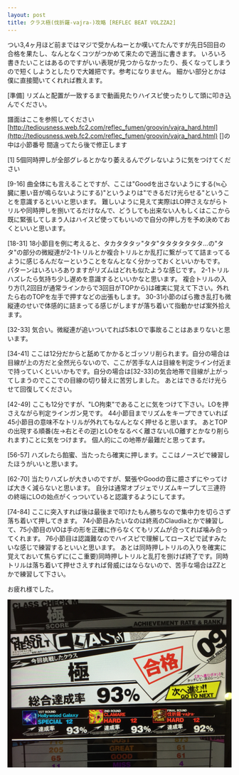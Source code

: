 ```yaml
---
layout: post
title: クラス極(伐折羅-vajra-)攻略 [REFLEC BEAT VOLZZA2]
---
```


つい3,4ヶ月ほど前まではマジで受かんねーとか嘆いてたんですが先日5回目の合格を果たし、なんとなくコツがつかめて来たので適当に書きます。
いろいろ書きたいことはあるのですがいい表現が見つからなかったり、長くなってしまうので短くしようとしたりで大雑把です。参考になりません。
細かい部分とかは僕に直接聞いてくれれば教えます。

[準備]
リズムと配置が一致するまで動画見たりハイスピ使ったりして頭に叩き込んでください。

譜面はここを参照してください
[http://tediousness.web.fc2.com/reflec_fumen/groovin/vajra_hard.html](http://tediousness.web.fc2.com/reflec_fumen/groovin/vajra_hard.html)
[]の中は小節番号 間違ってたら後で修正します

[1]
5個同時押しが全部グレるとかなり萎えるんでグレないように気をつけてください

[9-16]
曲全体にも言えることですが、ここは"Goodを出さないようにする(≒心臓に悪い音が鳴らないようにする)"というよりは"できるだけ光らせる"ということを意識するといいと思います。
難しいように見えて実際はLO押さえながらトリルや同時押しを捌いてるだけなんで、どうしても出来ない人もしくはここから既に緊張してしまう人はハイスピ使ってもいいので自分の押し方を予め決めておくといいと思います。

[18-31]
18小節目を例に考えると、タカタタタッ"タタ"タタタタタタタ...の"タタ"の部分の微縦連が2-1トリルとか複合トリルとか乱打に繋がってて詰まってるように感じるんだなーということをなんとなく分かっておくといいかもです。
パターンはいろいろありますがリズムはどれも似たような感じです。
2-1トリルハズレたら気持ち少し遅めを意識するといいかなと思います。
複合トリルの入り方(1,2回目が通常ラインからで3回目がTOPから)は確実に覚えて下さい。外れたら右のTOPを左手で押すなどの出張もします。
30-31小節のばら撒き乱打も微縦連のせいで体感的に詰まってる感じがしますが落ち着いて指動かせば案外拾えます。

[32-33]
気合い。微縦連が追いついてれば5本LOで事故ることはあまりないと思います。

[34-41]
ここは12分だからと舐めてかかるとゴッソリ削られます。自分の場合は目線が上の方だと全然光らないので、ここが苦手な人は目線を判定ライン付近まで持っていくといいかもです。自分の場合は[32-33]の気合地帯で目線が上がってしまうのでここでの目線の切り替えに苦労しました。
あとはできるだけ光らせて回復してください。

[42-49]
ここも12分ですが、"LO拘束"であることに気をつけて下さい。LOを押さえながら判定ラインガン見です。
44小節目までリズムをキープできていれば45小節目の意味不なトリルが外れてもなんとなく押せると思います。
あとTOPの出現する順番(左→右とその逆)とLOをなるべく離さない(LO離すとかなり削られます)ことに気をつけます。
個人的にこの地帯が最難だと思ってます。

[56-57]
ハズレたら餡蜜、当たったら確実に押します。ここはノースピで練習したほうがいいと思います。

[62-70]
当たりハズレが大きいのですが、緊張やGoodの音に臆さずにやってけば大きく減らないと思います。
自分は通常オブジェでリズムキープして三連符の終端にLOの始点がくっついていると認識するようにしてます。

[74-84]
ここに突入すれば後は最後まで叩けたもん勝ちなので集中力を切らさず落ち着いて押してきます。
74小節目みたいなのは終焉のClaudiaとかで練習して、75小節目のVOは手の形を正確に作らなくてもリズムが合ってれば噛み合ってくれます。
76小節目は認識難なのでハイスピで理解してロースピで試すみたいな感じで練習するといいと思います。
あとは同時押しトリルの入りを確実に覚えておいて焦らずに(ここ重要)同時押しトリルと乱打を捌けば終了です。同時トリルは落ち着いて押せさえすれば脅威にはならないので、苦手な場合はZZとかで練習して下さい。


お疲れ様でした。

![/images/IMG_9276.JPG](images/IMG_9276.JPG)
